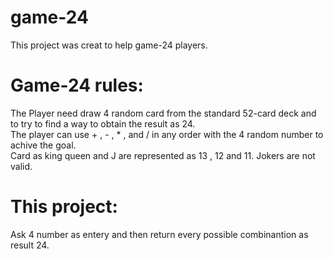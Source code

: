 # game-24

This project was creat to help game-24 players.

# Game-24 rules:  
  The Player need draw 4 random card from the standard 52-card deck and to try to find a way to obtain the result as 24.  
  The player can use + , - , * , and / in any order with the 4 random number to achive the goal.  
  Card as king queen and J are represented as 13 , 12 and 11. Jokers are not valid.  
  
# This project:   
  Ask 4 number as entery and then return every possible combinantion as result 24.
